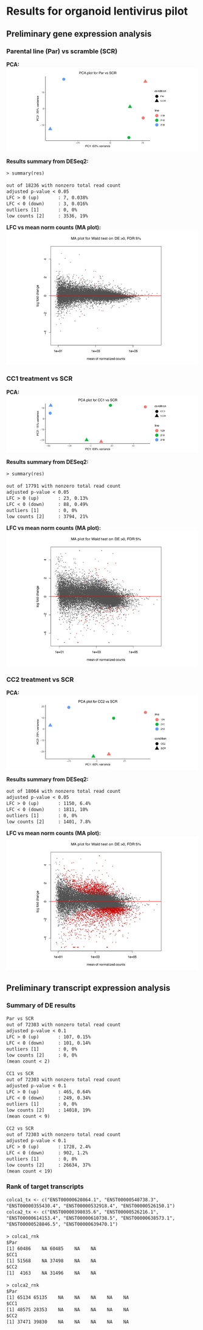 # Results for organoid lentivirus pilot

## Preliminary gene expression analysis

### Parental line (Par) vs scramble (SCR)

__PCA:__
![parental vs scramble](images/parScrPca.png)

__Results summary from DESeq2:__
```
> summary(res)

out of 18236 with nonzero total read count
adjusted p-value < 0.05
LFC > 0 (up)       : 7, 0.038%
LFC < 0 (down)     : 3, 0.016%
outliers [1]       : 0, 0%
low counts [2]     : 3536, 19%
```

__LFC vs mean norm counts (MA plot):__
![parental vs scramble](images/parScrMa.png)

### CC1 treatment vs SCR

__PCA:__
![cc1 vs scramble](images/cc1ScrPca.png)

__Results summary from DESeq2:__
```
> summary(res)

out of 17791 with nonzero total read count
adjusted p-value < 0.05
LFC > 0 (up)       : 23, 0.13%
LFC < 0 (down)     : 88, 0.49%
outliers [1]       : 0, 0%
low counts [2]     : 3794, 21%
```

__LFC vs mean norm counts (MA plot):__
![cc1 vs scramble](images/cc1ScrMa.png)

### CC2 treatment vs SCR

__PCA:__
![cc2 vs scramble](images/cc2ScrPca.png)

__Results summary from DESeq2:__
```
out of 18064 with nonzero total read count
adjusted p-value < 0.05
LFC > 0 (up)       : 1150, 6.4%
LFC < 0 (down)     : 1811, 10%
outliers [1]       : 0, 0%
low counts [2]     : 1401, 7.8%
```

__LFC vs mean norm counts (MA plot):__
![cc2 vs scramble](images/cc2ScrMa.png)

## Preliminary transcript expression analysis

### Summary of DE results
```
Par vs SCR
out of 72303 with nonzero total read count
adjusted p-value < 0.1
LFC > 0 (up)       : 107, 0.15%
LFC < 0 (down)     : 101, 0.14%
outliers [1]       : 0, 0%
low counts [2]     : 0, 0%
(mean count < 2)

CC1 vs SCR
out of 72303 with nonzero total read count
adjusted p-value < 0.1
LFC > 0 (up)       : 465, 0.64%
LFC < 0 (down)     : 249, 0.34%
outliers [1]       : 0, 0%
low counts [2]     : 14018, 19%
(mean count < 9)

CC2 vs SCR
out of 72303 with nonzero total read count
adjusted p-value < 0.1
LFC > 0 (up)       : 1728, 2.4%
LFC < 0 (down)     : 902, 1.2%
outliers [1]       : 0, 0%
low counts [2]     : 26634, 37%
(mean count < 19)
```

### Rank of target transcripts
```
colca1_tx <- c("ENST00000620864.1", "ENST00000540738.3", "ENST00000355430.4", "ENST00000532918.4", "ENST00000526150.1")
colca2_tx <- c("ENST00000398035.6", "ENST00000526216.1", "ENST00000614153.4", "ENST00000610738.5", "ENST00000638573.1", "ENST00000528846.5", "ENST00000639470.1")

> colca1_rnk
$Par
[1] 60486    NA 60485    NA    NA
$CC1
[1] 51568    NA 37498    NA    NA
$CC2
[1]  4163    NA 31496    NA    NA

> colca2_rnk
$Par
[1] 65134 65135    NA    NA    NA    NA    NA
$CC1
[1] 48575 28353    NA    NA    NA    NA    NA
$CC2
[1] 37471 39830    NA    NA    NA    NA    NA
```
